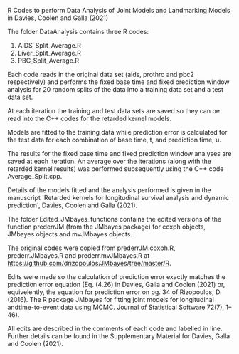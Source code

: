 R Codes to perform Data Analysis of Joint Models and Landmarking Models in Davies, Coolen and Galla (2021)

The folder DataAnalysis contains three R codes:
1. AIDS_Split_Average.R 
2. Liver_Split_Average.R
3. PBC_Split_Average.R

Each code reads in the original data set (aids, prothro and pbc2 respectively) and performs the fixed base time and fixed prediction window analysis for 20 random splits of the data into a training data set and a test data set. 

At each iteration the training and test data sets are saved so they can be read into the C++ codes for the retarded kernel models.

Models are fitted to the training data while prediction error is calculated for the test data for each combination of base time, t, and prediction time, u.

The results for the fixed base time and fixed prediction window analyses are saved at each iteration. 
An average over the iterations (along with the retarded kernel results) was performed subsequently using the C++ code Average_Split.cpp. 

Details of the models fitted and the analysis performed is given in the manuscript 'Retarded kernels for longitudinal survival analysis and dynamic prediction', Davies, Coolen and Galla (2021). 


The folder Edited_JMbayes_functions contains the edited versions of the function prederrJM (from the JMbayes package) for coxph objects, JMbayes objects and mvJMbayes objects. 

The original codes were copied from prederrJM.coxph.R, prederr.JMbayes.R and prederr.mvJMbayes.R at https://github.com/drizopoulos/JMbayes/tree/master/R.

Edits were made so the calculation of prediction error exactly matches the prediction error equation (Eq. (4.26) in Davies, Galla and Coolen (2021) or, equivelently, the equation for prediction error on pg. 34 of Rizopoulos, D. (2016).  The R package JMbayes for fitting joint models for longitudinal andtime-to-event data using MCMC. Journal of Statistical Software 72(7), 1–46). 

All edits are described in the comments of each code and labelled in line. 
Further details can be found in the Supplementary Material for Davies, Galla and Coolen (2021).
